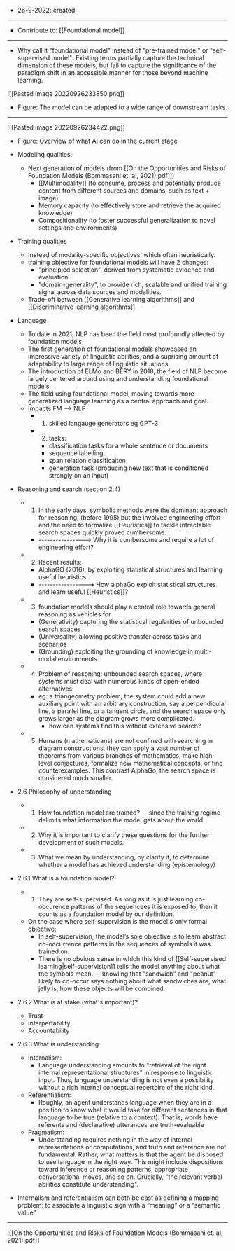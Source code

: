 - 26-9-2022: created

---
- Contribute to: [[Foundational model]]

---

- Why call it "foundational model" instead of "pre-trained model" or "self-supervised model": Existing terms partially capture the technical dimension of these models, but fail to capture the significance of the paradigm shift in an accessible manner for those beyond machine learning. 

![[Pasted image 20220926233850.png]]
- Figure: The model can be adapted to a wide range of downstream tasks. 

---
![[Pasted image 20220926234422.png]]
- Figure: Overview of what AI can do in the current stage

- Modeling qualities:
	- Next generation of models (from [[On the Opportunities and Risks of Foundation Models (Bommasani et. al, 2021).pdf]])
		- [[Multimodality]] (to consume, process and potentially produce content from different sources and domains, such as text + image)
		- Memory capacity (to effectively store and retrieve the acquired knowledge)
		- Compositionality (to foster successful generalization to novel settings and environments)

- Training qualities
	- Instead of modality-specific objectives, which often heuristically.
	- training objective for foundational models will have 2 changes: 
		- "principled selection", derived from systematic evidence and evaluation.
		- "domain-generality", to provide rich, scalable and unified training signal across data sources and modalities. 
	- Trade-off between [[Generative learning algorithms]] and [[Discriminative learning algorithms]]

- Language
	- To date in 2021, NLP has been the field most profoundly affected by foundation models. 
	- The first generation of foundational models showcased an impressive variety of linguistic abilities, and a suprising amount of adaptability to large range of linguistic situations. 
	- The introduction of ELMo and BERY in 2018, the field of NLP become largely centered around using and understanding foundational models. 
	- The field using foundational model, moving towards more generalized language learning as a central approach and goal. 
	- Impacts FM --> NLP
		- 1. skilled langauge generators eg GPT-3
		- 2. tasks:
			- classification tasks for a whole sentence or documents
			- sequence labelling
			- span relation classificaiton
			- generation task (producing new text that is conditioned strongly on an input)

- Reasoning and search (section 2.4)
	- 1. In the early days, symbolic methods were the dominant approach for reasoning, (before 1995) but the involved engineering effort and the need to formalize [[Heuristics]] to tackle intractable search spaces quickly proved cumbersome. 
		- ----------------> Why it is cumbersome and require a lot of engineering effort?
	- 2. Recent results:
		- AlphaGO (2016), by exploiting statistical structures and learning useful heuristics. 
		- -----------------> How alphaGo exploit statistical structures and learn useful [[Heuristics]]?
	- 3. foundation models should play a central role towards general reasoning as vehicles for
		-  (Generativity) capturing the statistical regularities of unbounded search spaces 
		- (Universality) allowing positive transfer across tasks and scenarios 
		- (Grounding) exploiting the grounding of knowledge in multi-modal environments
	- 4. Problem of reasoning: unbounded search spaces, where systems must deal with numerous kinds of open-ended alternatives
		- eg: a triangeometry  problem,  the system could add a new auxiliary point with an arbitrary construction, say a perpendicular line, a parallel line, or a tangent circle, and the search space only grows larger as the diagram grows more complicated.
			- how can systems find this without extensive search?
	- 5. Humans (mathematicans) are not confined with searching in diagram constructions, they can apply a vast number of theorems from various branches of mathematics, make high-level conjectures, formalize new mathematical concepts, or find counterexamples. This contrast AlphaGo, the search space is considered much smaller.

- 2.6 Philosophy of understanding
	- 1. How foundation model are trained? -- since the training regime delimits what information the model gets about the world
	- 2. Why it is important to clarify these questions for the further development of such models.
	- 3. What we mean by understanding, by clarify it, to determine whether a model has achieved understanding (epistemology)

- 2.6.1 What is a foundation model? 
	- 1. They are self-supervised. As long as it is just learning co-occurence patterns of the sequencees it is exposed to, then it counts as a foundation model by our definition. 
	- On the case where self-supervision is the model's only formal objective: 
		- In self-supervision, the model’s sole objective is to learn abstract co-occurrence patterns in the sequences of symbols it was trained on. 
		- There is no obvious sense in which this kind of [[Self-supervised learning|self-supervision]] tells the model anything about what the symbols mean. -- knowling that "sandwich" and "peanut" likely to co-occur says nothing about what sandwiches are, what jelly is, how these objects will be combined.

- 2.6.2 What is at stake (what's important)?
	- Trust 
	- Interpertability
	- Accountability

- 2.6.3 What is understanding
	- Internalism: 
		- Language understanding amounts to "retrieval of the right internal representational structures" in response to linguistic input. Thus, language understanding is not even a possibility without a rich internal conceptual repertoire of the right kind.
	- Referentialism: 
		- Roughly, an agent understands language when they are in a position to know what it would take for different sentences in that language to be true (relative to a context). That is, words have referents and (declarative) utterances are truth-evaluable
	- Pragmatism: 
		- Understanding requires nothing in the way of internal representations or computations, and truth and reference are not fundamental. Rather, what matters is that the agent be disposed to use language in the right way. This might include dispositions toward inference or reasoning patterns, appropriate conversational moves, and so on. Crucially, "the relevant verbal abilities constitute understanding".
- Internalism and referentialism can both be cast as defining a mapping problem: to associate a linguistic sign with a “meaning” or a “semantic value”. 
---

![[On the Opportunities and Risks of Foundation Models (Bommasani et. al, 2021).pdf]]